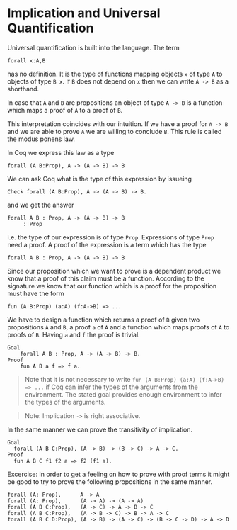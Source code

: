 # Implication and Universal Quantification

Universal quantification is built into the language. The term

    forall x:A,B

has no definition. It is the type of functions mapping objects `x` of type `A` to
objects of type `B x`. If `B` does not depend on `x` then we can write `A -> B`
as a shorthand.

In case that `A` and `B` are propositions an object of type `A -> B` is a
function which maps a proof of `A` to a proof of `B`.

This interpretation coincides with our intuition. If we have a proof for `A ->
B` and we are able to prove `A` we are willing to conclude `B`. This rule is
called the modus ponens law.

In Coq we express this law as a type

    forall (A B:Prop), A -> (A -> B) -> B

We can ask Coq what is the type of this expression by issueing

    Check forall (A B:Prop), A -> (A -> B) -> B.

and we get the answer

    forall A B : Prop, A -> (A -> B) -> B
         : Prop


i.e. the type of our expression is of type `Prop`. Expressions of type `Prop`
need a proof. A proof of the expression is a term which has the type

    forall A B : Prop, A -> (A -> B) -> B

Since our proposition which we want to prove is a dependent product we know
that a proof of this claim must be a function. According to the signature we
know that our function which is a proof for the proposition must have the form

    fun (A B:Prop) (a:A) (f:A->B) => ...

We have to design a function which returns a proof of `B` given two
propositions `A` and `B`, a proof `a` of `A` and a function which maps proofs
of `A` to proofs of `B`. Having `a` and `f` the proof is trivial.

    Goal
        forall A B : Prop, A -> (A -> B) -> B.
    Proof
        fun A B a f => f a.

> Note that it is not necessary to write `fun (A B:Prop) (a:A) (f:A->B) =>
  ...` if Coq can infer the types of the arguments from the environment. The
  stated goal provides enough environment to infer the types of the arguments.

> Note: Implication `->` is right associative.

In the same manner we can prove the transitivity of implication.

    Goal
      forall (A B C:Prop), (A -> B) -> (B -> C) -> A -> C.
    Proof
      fun A B C f1 f2 a => f2 (f1 a).

Excercise: In order to get a feeling on how to prove with proof terms it might
be good to try to prove the following propositions in the same manner.

    forall (A: Prop),      A -> A
    forall (A: Prop),      (A -> A) -> (A -> A)
    forall (A B C:Prop),   (A -> C) -> A -> B -> C
    forall (A B C:Prop),   (A -> B -> C) -> B -> A -> C
    forall (A B C D:Prop), (A -> B) -> (A -> C) -> (B -> C -> D) -> A -> D



<!---
Local Variables:
mode: outline
coding: iso-latin-1
outline-regexp: "#+"
End:
-->
